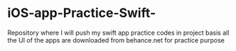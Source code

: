 # iOS-app-Practice-Swift-
Repository where I will push my swift app practice codes in project basis all the UI of the apps are downloaded from behance.net for practice purpose
